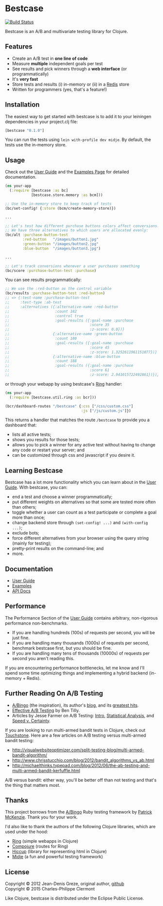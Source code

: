 # Bestcase

[![Build Status](https://secure.travis-ci.org/charlespwd/bestcase.png)](http://travis-ci.org/charlespwd/bestcase)

Bestcase is an A/B and multivariate testing library for Clojure.

## Features

* Create an A/B test in **one line of code**
* Measure **multiple** independent goals per test
* See results and pick winners through a **web interface** (or programmatically)
* It's **very fast**
* Store tests and results (i) in-memory or (ii) in a [Redis](http://redis.io/) store
* Written for programmers (yes, that's a feature!)

## Installation

The easiest way to get started with bestcase is to add it to your leiningen dependencies in your project.clj file:

```clojure
[bestcase "0.1.0"]
```

You can run the tests using `lein with-profile dev midje`.  By default, the tests use the in-memory store.

## Usage

Check out the [User Guide](//github.com/charlespwd/bestcase/wiki/User-Guide) and the [Examples Page](//github.com/charlespwd/bestcase/wiki/Examples) for detailed documentation.

```clojure
(ns your-app
  (:require [bestcase :as bc]
            [bestcase.store.memory :as bcm]))

;; Use the in-memory store to keep track of tests
(bc/set-config! {:store (bcm/create-memory-store)})

...

;; Let's test how different purchase buttons colors affect conversions.
;; We have three alternatives to which users are allocated evenly:
(bc/alt :purchase-button-test
        :red-button   "/images/button1.jpg"
        :green-button "/images/button2.jpg"
        :blue-button  "/images/button3.jpg")

...

;; Let's track conversions whenever a user purchases something
(bc/score :purchase-button-test :purchase)
```

You can see results programmatically:

```clojure
;; We use the :red-button as the control variable
(bc/results :purchase-button-test :red-button)
;; => {:test-name :purchase-button-test
;;     :test-type :ab-test
;;     :alternatives ({:alternative-name :red-button
;;                     :count 182
;;                     :control true
;;                     :goal-results ({:goal-name :purchase
;;                                     :score 35
;;                                     :z-score: 0.0})}
;;                    {:alternative-name :green-button
;;                     :count 180
;;                     :goal-results ({:goal-name :purchase
;;                                     :score 45
;;                                     :z-score: 1.3252611961151077})}
;;                    {:alternative-name :blue-button
;;                     :count 188
;;                     :goal-results ({:goal-name :purchase
;;                                     :score 61
;;                                     :z-score: 2.941015722492861})})}
```

or through your webapp by using bestcase's [Ring](//github.com/ring-clojure/ring) handler:

```clojure
(ns your-app
  (:require [bestcase.util.ring :as bcr]))

(bcr/dashboard-routes "/bestcase" {:css ["/css/custom.css"]
                                   :js ["/js/custom.js"]})
```

This returns a handler that matches the route `/bestcase` to provide you a dashboard that:
* lists all active tests;
* shows you results for those tests;
* allows you to pick a winner for any active test without having to change any code or restart your server; and
* can be customized through css and javascript if you desire it.

## Learning Bestcase

Bestcase has a lot more functionality which you can learn about in the [User Guide](//github.com/charlespwd/bestcase/wiki).  With bestcase, you can:

* end a test and choose a winner programmatically;
* put different weights on alternatives so that some are tested more often than others;
* toggle whether a user can count as a test participate or complete a goal more than once;
* change backend store through `(set-config! ...)` and `(with-config ...)`;
* exclude bots;
* force different alternatives from your browser using the query string (mainly for testing);
* pretty-print results on the command-line; and
* more.

## Documentation

* [User Guide](//github.com/charlespwd/bestcase/wiki/User-Guide)
* [Examples](//github.com/charlespwd/bestcase/wiki/Examples)
* [API Docs](http://charlespwd.github.com/bestcase/bestcase.core.html)

## Performance

The Performance Section of the [User Guide](//github.com/charlespwd/bestcase/wiki/User-Guide) contains arbitrary, non-rigorous performance non-benchmarks.

* If you are handling hundreds (100s) of requests per second, you will be just fine.
* If you are handling many thousands (1000s) of requests per second, benchmark bestcase first, but you should be fine.
* If you are handling many tens of thousands (10000s) of requests per second you aren't reading this.

If you are encountering performance bottlenecks, let me know and I'll spend some time optimizing things and implementing a hybrid backend (in-memory + Redis).

## Further Reading On A/B Testing

* [A/Bingo](http://www.bingocardcreator.com/abingo) (the inspiration), its author's [blog](http://www.kalzumeus.com/blog/), and its [greatest hits](http://www.kalzumeus.com/greatest-hits/).
* [Effective A/B Testing](http://elem.com/~btilly/effective-ab-testing/) by Ben Tilly.
* Articles by Jesse Farmer on A/B Testing: [Intro](http://20bits.com/article/an-introduction-to-ab-testing), [Statistical Analysis](http://20bits.com/article/statistical-analysis-and-ab-testing), and [Speed v. Certainty](http://20bits.com/article/speed-vs-certainty-in-ab-testing).

If you are looking to run multi-armed bandit tests in Clojure, check out [Touchstone](//github.com/ptaoussanis/touchstone). Here are a few articles on A/B testing versus multi-armed bandit testing:

* http://visualwebsiteoptimizer.com/split-testing-blog/multi-armed-bandit-algorithm/
* http://www.chrisstucchio.com/blog/2012/bandit_algorithms_vs_ab.html
* http://michaelthinks.typepad.com/blog/2012/06/the-ab-testing-and-multi-armed-bandit-kerfuffle.html

A/B versus bandit: either way, you'll be better off than not testing and that's the thing that matters most.

## Thanks

This project borrows from the [A/Bingo](http://www.bingocardcreator.com/abingo) Ruby testing framework by [Patrick McKenzie](http://www.kalzumeus.com/blog/).  Thank you for your work.

I'd also like to thank the authors of the following Clojure libraries, which are used under the hood:

* [Ring](//github.com/ring-clojure/ring) (simple webapps in Clojure)
* [Compojure](//github.com/weavejester/compojure) (routes for Ring)
* [Hiccup](//github.com/weavejester/hiccup) (library for representing html in Clojure)
* [Midje](//github.com/marick/Midje) (a fun and powerful testing framework)

## License

Copyright © 2012 Jean-Denis Greze, original author, [github](//github.com/jeandenis)<br />
Copyright © 2015 Charles-Philippe Clermont

Like Clojure, bestcase is distributed under the Eclipse Public License.
